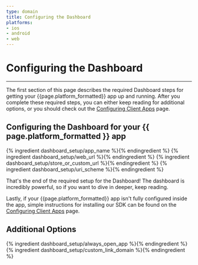 ```yaml
---
type: domain
title: Configuring the Dashboard
platforms:
- ios
- android
- web
---
```


# Configuring the Dashboard

------

The first section of this page describes the required Dashboard steps for getting your {{page.platform_formatted}} app up and running. After you complete these required steps, you can either keep reading for additional options, or you should check out the [Configuring Client Apps](/domains/configuring_client_apps/{{page.platform}}/) page.

## Configuring the Dashboard for your {{ page.platform_formatted }} app
{% ingredient dashboard_setup/app_name %}{% endingredient %}
{% ingredient dashboard_setup/web_url %}{% endingredient %}
{% ingredient dashboard_setup/store_or_custom_url %}{% endingredient %}
{% ingredient dashboard_setup/uri_scheme %}{% endingredient %}

That's the end of the required setup for the Dashboard! The dashboard is incredibly powerful, so if you want to dive in deeper, keep reading. 

Lastly, if your {{page.platform_formatted}} app isn't fully configured inside the app, simple instructions for installing our SDK can be found on the [Configuring Client Apps](/domains/configuring_client_apps/{{page.platform}}/) page.


## Additional Options

{% ingredient dashboard_setup/always_open_app %}{% endingredient %}
{% ingredient dashboard_setup/custom_link_domain %}{% endingredient %}
